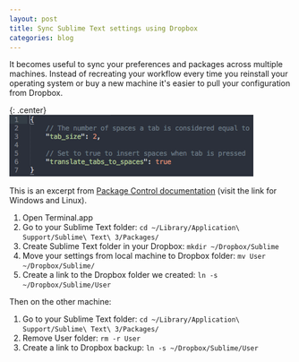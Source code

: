 ```yaml
---
layout: post
title: Sync Sublime Text settings using Dropbox
categories: blog
---
```

It becomes useful to sync your preferences and packages across multiple machines. Instead of recreating your workflow every time you reinstall your operating system or buy a new machine it's easier to pull your configuration from Dropbox. 

{: .center}
![](/images/2014/08/sublime-config.png)

This is an excerpt from [Package Control documentation](https://sublime.wbond.net/docs/syncing#dropbox-osx) (visit the link for Windows and Linux).

1. Open Terminal.app
2. Go to your Sublime Text folder: `cd ~/Library/Application\ Support/Sublime\ Text\ 3/Packages/`
3. Create Sublime Text folder in your Dropbox: `mkdir ~/Dropbox/Sublime`
4. Move your settings from local machine to Dropbox folder: `mv User ~/Dropbox/Sublime/`
5. Create a link to the Dropbox folder we created: `ln -s ~/Dropbox/Sublime/User`

Then on the other machine:

1. Go to your Sublime Text folder: `cd ~/Library/Application\ Support/Sublime\ Text\ 3/Packages/`
2. Remove User folder: `rm -r User `
3. Create a link to Dropbox backup: `ln -s ~/Dropbox/Sublime/User`